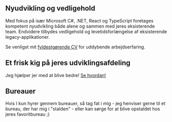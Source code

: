 ## Nyudvikling og vedligehold

Med fokus på især Microsoft C#, .NET, React og TypeScript foretages
kompetent nyudvikling både alene og sammen med jeres eksisterende team.
Endvidere tilbydes vedligehold og levetidsforlængelse af
eksisterende legacy-applikationer.

Se venligst mit [fyldestgørende CV](/cv) for uddybende arbejdserfaring.

## Et frisk kig på jeres udviklingsafdeling

Jeg hjælper jer med at blive bedre! [Se hvordan!](/pages/development-assesment)

## Bureauer

Hvis I kun hyrer gennem bureauer, så tag fat i mig - jeg henviser gerne til
et bureau, der har mig i "stalden" - eller kan sørge for at blive opstaldet
hos jeres favoritbureau ;)
